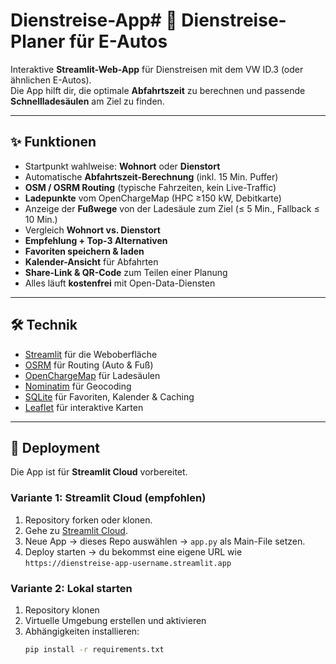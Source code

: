 # Dienstreise-App# 🚗 Dienstreise-Planer für E-Autos

Interaktive **Streamlit-Web-App** für Dienstreisen mit dem VW ID.3 (oder ähnlichen E-Autos).  
Die App hilft dir, die optimale **Abfahrtszeit** zu berechnen und passende **Schnellladesäulen** am Ziel zu finden.

---

## ✨ Funktionen
- Startpunkt wahlweise: **Wohnort** oder **Dienstort**
- Automatische **Abfahrtszeit-Berechnung** (inkl. 15 Min. Puffer)
- **OSM / OSRM Routing** (typische Fahrzeiten, kein Live-Traffic)
- **Ladepunkte** vom OpenChargeMap (HPC ≥150 kW, Debitkarte)
- Anzeige der **Fußwege** von der Ladesäule zum Ziel (≤ 5 Min., Fallback ≤ 10 Min.)
- Vergleich **Wohnort vs. Dienstort**
- **Empfehlung + Top-3 Alternativen**
- **Favoriten speichern & laden**
- **Kalender-Ansicht** für Abfahrten
- **Share-Link & QR-Code** zum Teilen einer Planung
- Alles läuft **kostenfrei** mit Open-Data-Diensten

---

## 🛠️ Technik
- [Streamlit](https://streamlit.io) für die Weboberfläche
- [OSRM](http://project-osrm.org) für Routing (Auto & Fuß)
- [OpenChargeMap](https://openchargemap.org) für Ladesäulen
- [Nominatim](https://nominatim.openstreetmap.org) für Geocoding
- [SQLite](https://sqlite.org) für Favoriten, Kalender & Caching
- [Leaflet](https://leafletjs.com) für interaktive Karten

---

## 🚀 Deployment
Die App ist für **Streamlit Cloud** vorbereitet.  
### Variante 1: Streamlit Cloud (empfohlen)
1. Repository forken oder klonen.
2. Gehe zu [Streamlit Cloud](https://streamlit.io/cloud).
3. Neue App → dieses Repo auswählen → `app.py` als Main-File setzen.
4. Deploy starten → du bekommst eine eigene URL wie  
   `https://dienstreise-app-username.streamlit.app`

### Variante 2: Lokal starten
1. Repository klonen
2. Virtuelle Umgebung erstellen und aktivieren
3. Abhängigkeiten installieren:
   ```bash
   pip install -r requirements.txt
